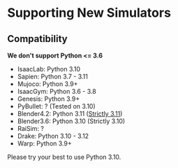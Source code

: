# Supporting New Simulators

## Compatibility
**We don't support Python <= 3.6**
- IsaacLab: Python 3.10
- Sapien: Python 3.7 - 3.11
- Mujoco: Python 3.9+
- IsaacGym: Python 3.6 - 3.8
- Genesis: Python 3.9+
- PyBullet: ? (Tested on 3.10)
- Blender4.2: Python 3.11 ([Strictly 3.11](https://developer.blender.org/docs/handbook/building_blender/python_module/#troubleshooting))
- Blender3.6: Python 3.10 (Strictly 3.10)
- RaiSim: ?
- Drake: Python 3.10 - 3.12
- Warp: Python 3.9+

Please try your best to use Python 3.10.
